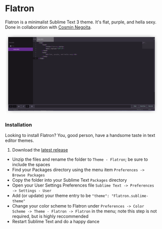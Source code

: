 Flatron
=======

Flatron is a minimalist Sublime Text 3 theme. It's flat, purple, and hella sexy. Done in collaboration with [Cosmin Negoita](https://twitter.com/csmnng).

![Flatron](Screenshots/Flatron.png)

### Installation

Looking to install Flatron? You, good person, have a handsome taste in text editor themes.
  1. Download the [latest release](https://github.com/Codingbean/Flatron/releases)
  * Unzip the files and rename the folder to `Theme - Flatron`; be sure to include the spaces
  * Find your Packages directory using the menu item `Preferences -> Browse Packages`
  * Copy the folder into your Sublime Text `Packages` directory
  * Open your User Settings Preferences file `Sublime Text -> Preferences -> Settings - User`
  * Add (or update) your theme entry to be `"theme": "Flatron.sublime-theme"`
  * Change your color scheme to Flatron under `Preferences -> Color Scheme -> Theme - Flatron -> Flatron` in the menu; note this step is not required, but is highly reccommended
  * Restart Sublime Text and do a happy dance
